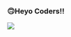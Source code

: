 ###  🙃Heyo Coders!!
<img src= "https://github-readme-stats.vercel.app/api?username=skywalker-its&&show_icons=true&title_color=ffffff&icon_color=bb2acf&text_color=daf7dc&bg_color=151515"> 
<!--
**skywalker-its/skywalker-its** is a ✨ _special_ ✨ repository because its `README.md` (this file) appears on your GitHub profile.

Here are some ideas to get you started:

- 🔭 I’m currently working on ...
- 🌱 I’m currently learning ...
- 👯 I’m looking to collaborate on ...
- 🤔 I’m looking for help with ...
- 💬 Ask me about ...
- 📫 How to reach me: ...
- 😄 Pronouns: ...
- ⚡ Fun fact: ...
-->

